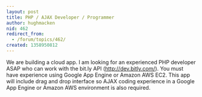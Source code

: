 ```yaml
---
layout: post
title: PHP / AJAX Developer / Programmer
author: hughmacken
nid: 462
redirect_from:
  - /forum/topics/462/
created: 1358950812
---
```

We are building a cloud app. I am looking for an experienced PHP developer ASAP who can work with the bit.ly API (http://dev.bitly.com/). You must have experience using Google App Engine or Amazon AWS EC2. This app will include drag and drop interface so AJAX coding experience in a Google App Engine or Amazon AWS environment is also required. 
